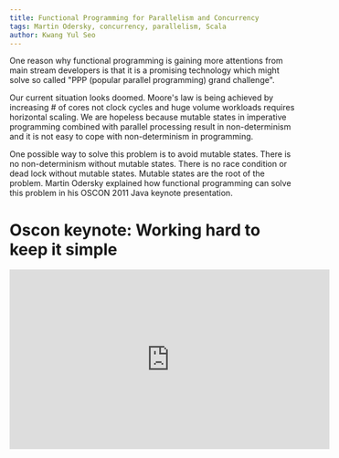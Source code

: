 ```yaml
---
title: Functional Programming for Parallelism and Concurrency
tags: Martin Odersky, concurrency, parallelism, Scala
author: Kwang Yul Seo
---
```

One reason why functional programming is gaining more attentions from main stream developers is that it is a promising technology which might solve so called "PPP (popular parallel programming) grand challenge".

Our current situation looks doomed. Moore's law is being achieved by increasing # of cores not clock cycles and huge volume workloads requires horizontal scaling. We are hopeless because mutable states in imperative programming combined with parallel processing result in non-determinism and it is not easy to cope with non-determinism in programming.

One possible way to solve this problem is to avoid mutable states. There is no non-determinism without mutable states. There is no race condition or dead lock without mutable states. Mutable states are the root of the problem. Martin Odersky explained how functional programming can solve this problem in his OSCON 2011 Java keynote presentation.

# Oscon keynote: Working hard to keep it simple

<iframe width="560" height="315" src="https://www.youtube.com/embed/3jg1AheF4n0" frameborder="0" allowfullscreen></iframe>
